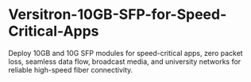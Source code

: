# Versitron-10GB-SFP-for-Speed-Critical-Apps
Deploy 10GB and 10G SFP modules for speed-critical apps, zero packet loss, seamless data flow, broadcast media, and university networks for reliable high-speed fiber connectivity.
